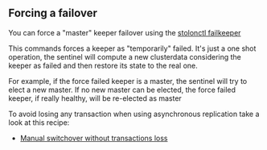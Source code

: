## Forcing a failover

You can force a "master" keeper failover using the [stolonctl failkeeper](commands/stolonctl_failkeeper.md)

This commands forces a keeper as "temporarily" failed. It's just a one shot operation, the sentinel will compute a new clusterdata considering the keeper as failed and then restore its state to the real one.

For example, if the force failed keeper is a master, the sentinel will try to elect a new master. If no new master can be elected, the force failed keeper, if really healthy, will be re-elected as master

To avoid losing any transaction when using asynchronous replication take a look at this recipe:

* [Manual switchover without transactions loss](manual_switchover.md)
